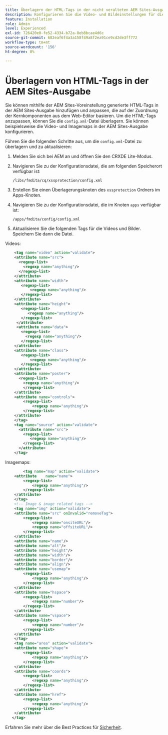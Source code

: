```yaml
---
title: Überlagern der HTML-Tags in der nicht veralteten AEM Sites-Ausgabe
description: Konfigurieren Sie die Video- und Bildeinstellungen für die AEM Sites-Ausgabe basierend auf der Zuordnung der Kernkomponenten.
feature: Installation
role: Admin
level: Experienced
exl-id: 726420e0-fe52-4334-b72a-8eb8bcae4d6c
source-git-commit: 682eaf6f4a3a158f49a8f2ea91ce9cd2de3ff772
workflow-type: tm+mt
source-wordcount: '156'
ht-degree: 0%

---
```


# Überlagern von HTML-Tags in der AEM Sites-Ausgabe

Sie können mithilfe der AEM Sites-Voreinstellung generierte HTML-Tags in der AEM Sites-Ausgabe hinzufügen und anpassen, die auf der Zuordnung der Kernkomponenten aus dem Web-Editor basieren. Um die HTML-Tags anzupassen, können Sie die `config.xml`-Datei überlagern. Sie können beispielsweise die Video- und Imagemaps in der AEM Sites-Ausgabe konfigurieren.

Führen Sie die folgenden Schritte aus, um die `config.xml`-Datei zu überlagern und zu aktualisieren:

1. Melden Sie sich bei AEM an und öffnen Sie den CRXDE Lite-Modus.

1. Navigieren Sie zu der Konfigurationsdatei, die am folgenden Speicherort verfügbar ist:

   `/libs/fmdita/cq/xssprotection/config.xml`

1. Erstellen Sie einen Überlagerungsknoten des `xssprotection` Ordners im Apps-Knoten.

1. Navigieren Sie zu der Konfigurationsdatei, die im Knoten `apps` verfügbar ist:

   `/apps/fmdita/config/config.xml`

1. Aktualisieren Sie die folgenden Tags für die Videos und Bilder. Speichern Sie dann die Datei.

Videos:

```XML
    <tag name="video" action="validate">
   	<attribute name="src">
      <regexp-list>
        <regexp name="anything"/>
      </regexp-list>
    </attribute>
    <attribute name="width">
       <regexp-list>
           <regexp name="anything"/>
       </regexp-list>
    </attribute>
    <attribute name="height">
       <regexp-list>
          <regexp name="anything"/>
       </regexp-list>
     </attribute>
     <attribute name="data">
       <regexp-list>
         <regexp name="anything"/>
       </regexp-list>
    </attribute>
    <attribute name="class">
       <regexp-list>
           <regexp name="anything"/>
       </regexp-list>
    </attribute>
    <attribute name="poster">
      <regexp-list>
        <regexp name="anything"/>
        </regexp-list>
    </attribute>
    <attribute name="controls">
        <regexp-list>
            <regexp name="anything"/>
        </regexp-list>
    </attribute>
    </tag>
    <tag name="source" action="validate">
      <attribute name="src">
        <regexp-list>
           <regexp name="anything"/>
        </regexp-list>
      </attribute>
    </tag>
```

Imagemaps:

```XML
    	<tag name="map" action="validate">
	<attribute    name="name">
		<regexp-list>
			<regexp name="anything"/>
		</regexp-list>
	</attribute>
    </tag>
    <!-- Image & image related tags -->
    <tag name="img" action="validate">
	<attribute name="src" onInvalid="removeTag">
		<regexp-list>
			<regexp name="onsiteURL"/>
			<regexp name="offsiteURL"/>
		</regexp-list>
	</attribute>
	<attribute name="name"/>
	<attribute name="alt"/>
	<attribute name="height"/>
	<attribute name="width"/>
	<attribute name="border"/>
	<attribute name="align"/>
	<attribute name="usemap">
		<regexp-list>
			<regexp name="anything"/>
		</regexp-list>
	</attribute>
	<attribute name="hspace">
		<regexp-list>
			<regexp name="number"/>
		</regexp-list>
	</attribute>
	<attribute name="vspace">
		<regexp-list>
			<regexp name="number"/>
		</regexp-list>
	</attribute>
    </tag>
    <tag name="area" action="validate">
	<attribute name="shape">
		<regexp-list>
			<regexp name="anything"/>
		</regexp-list>
	</attribute>
	<attribute name="coords">
		<regexp-list>
			<regexp name="anything"/>
		</regexp-list>
	</attribute>
	<attribute name="href">
		<regexp-list>
			<regexp name="anything"/>
		</regexp-list>
	</attribute>
   </tag>
```




Erfahren Sie mehr über die Best Practices für [Sicherheit](https://experienceleague.adobe.com/de/docs/experience-manager-65/content/implementing/developing/introduction/security).

